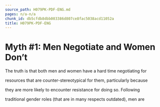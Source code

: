 ```yaml
---
source_path: H079PK-PDF-ENG.md
pages: n/a-n/a
chunk_id: db5cfdb8dbb003386d807ce8fac5038acd11052a
title: H079PK-PDF-ENG
---
```

# Myth #1: Men Negotiate and Women Don’t

The truth is that both men and women have a hard time negotiating for

resources that are counter-stereotypical for them, particularly because

they are more likely to encounter resistance for doing so. Following

traditional gender roles (that are in many respects outdated), men are

